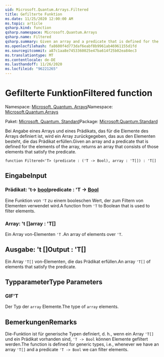 ```yaml
---
uid: Microsoft.Quantum.Arrays.Filtered
title: Gefilterte Funktion
ms.date: 11/25/2020 12:00:00 AM
ms.topic: article
qsharp.kind: function
qsharp.namespace: Microsoft.Quantum.Arrays
qsharp.name: Filtered
qsharp.summary: Given an array and a predicate that is defined for the elements of the array, returns an array that consists of those elements that satisfy the predicate.
ms.openlocfilehash: fa8600f4d773daf6eabf8b9961ab46961155d1fd
ms.sourcegitcommit: a87c1aa8e7453360025e47ba614f25b02ea84ec3
ms.translationtype: MT
ms.contentlocale: de-DE
ms.lasthandoff: 11/26/2020
ms.locfileid: "96221265"
---
```

# <a name="filtered-function"></a><span data-ttu-id="2d4c9-102">Gefilterte Funktion</span><span class="sxs-lookup"><span data-stu-id="2d4c9-102">Filtered function</span></span>

<span data-ttu-id="2d4c9-103">Namespace: [Microsoft. Quantum. Arrays](xref:Microsoft.Quantum.Arrays)</span><span class="sxs-lookup"><span data-stu-id="2d4c9-103">Namespace: [Microsoft.Quantum.Arrays](xref:Microsoft.Quantum.Arrays)</span></span>

<span data-ttu-id="2d4c9-104">Paket: [Microsoft. Quantum. Standard](https://nuget.org/packages/Microsoft.Quantum.Standard)</span><span class="sxs-lookup"><span data-stu-id="2d4c9-104">Package: [Microsoft.Quantum.Standard](https://nuget.org/packages/Microsoft.Quantum.Standard)</span></span>


<span data-ttu-id="2d4c9-105">Bei Angabe eines Arrays und eines Prädikats, das für die Elemente des Arrays definiert ist, wird ein Array zurückgegeben, das aus den Elementen besteht, die das Prädikat erfüllen.</span><span class="sxs-lookup"><span data-stu-id="2d4c9-105">Given an array and a predicate that is defined for the elements of the array, returns an array that consists of those elements that satisfy the predicate.</span></span>

```qsharp
function Filtered<'T> (predicate : ('T -> Bool), array : 'T[]) : 'T[]
```


## <a name="input"></a><span data-ttu-id="2d4c9-106">Eingabe</span><span class="sxs-lookup"><span data-stu-id="2d4c9-106">Input</span></span>

### <a name="predicate--t---bool"></a><span data-ttu-id="2d4c9-107">Prädikat: 't-> [bool](xref:microsoft.quantum.lang-ref.bool)</span><span class="sxs-lookup"><span data-stu-id="2d4c9-107">predicate : 'T -> [Bool](xref:microsoft.quantum.lang-ref.bool)</span></span>

<span data-ttu-id="2d4c9-108">Eine Funktion von `'T` zu einem booleschen Wert, der zum Filtern von Elementen verwendet wird.</span><span class="sxs-lookup"><span data-stu-id="2d4c9-108">A function from `'T` to Boolean that is used to filter elements.</span></span>


### <a name="array--t"></a><span data-ttu-id="2d4c9-109">Array: 't []</span><span class="sxs-lookup"><span data-stu-id="2d4c9-109">array : 'T[]</span></span>

<span data-ttu-id="2d4c9-110">Ein Array von-Elementen `'T` .</span><span class="sxs-lookup"><span data-stu-id="2d4c9-110">An array of elements over `'T`.</span></span>



## <a name="output--t"></a><span data-ttu-id="2d4c9-111">Ausgabe: 't []</span><span class="sxs-lookup"><span data-stu-id="2d4c9-111">Output : 'T[]</span></span>

<span data-ttu-id="2d4c9-112">Ein Array `'T[]` von-Elementen, die das Prädikat erfüllen.</span><span class="sxs-lookup"><span data-stu-id="2d4c9-112">An array `'T[]` of elements that satisfy the predicate.</span></span>

## <a name="type-parameters"></a><span data-ttu-id="2d4c9-113">Typparameter</span><span class="sxs-lookup"><span data-stu-id="2d4c9-113">Type Parameters</span></span>

### <a name="t"></a><span data-ttu-id="2d4c9-114">GIF</span><span class="sxs-lookup"><span data-stu-id="2d4c9-114">'T</span></span>

<span data-ttu-id="2d4c9-115">Der Typ der `array` Elemente.</span><span class="sxs-lookup"><span data-stu-id="2d4c9-115">The type of `array` elements.</span></span>

## <a name="remarks"></a><span data-ttu-id="2d4c9-116">Bemerkungen</span><span class="sxs-lookup"><span data-stu-id="2d4c9-116">Remarks</span></span>

<span data-ttu-id="2d4c9-117">Die-Funktion ist für generische Typen definiert, d. h., wenn ein Array `'T[]` und ein Prädikat vorhanden sind, `'T -> Bool` können Elemente gefiltert werden.</span><span class="sxs-lookup"><span data-stu-id="2d4c9-117">The function is defined for generic types, i.e., whenever we have an array `'T[]` and a predicate `'T -> Bool` we can filter elements.</span></span>